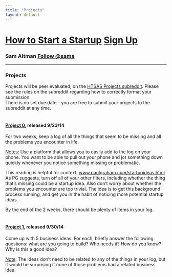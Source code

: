 ```yaml
---
title: "Projects"
layout: default
---
```


<h1><a href="/">How to Start a Startup</a> <a href="http://eepurl.com/3oe0H" class="btn btn-warning btn-sm"><span class="glyphicon glyphicon-envelope"></span> Sign Up</a></h1>
<h3> Sam Altman <a href="https://twitter.com/sama" class="twitter-follow-button" data-show-count="false" data-show-screen-name="true">Follow @sama</a></h3>
<hr />

<h3> Projects</h3>
Projects will be peer evaluated, on the <a href="reddit.com/r/HTSASprojects/">HTSAS Projects subreddit</a>.
Please see the rules on the subreddit regarding how to correctly format your submission.
<br>
There is no set due date - you are free to submit your projects to the subreddit at any time.
<br><br>
<h4><strong><u>Project 0</u></strong>, released 9/23/14</h4>
For two weeks, keep a log of all the things that seem to be missing and all the problems you encounter in life.

<u>Notes:</u>
Use a platform that allows you to easily add to the log on your phone. You want to be able to pull out your phone and jot something down quickly whenever you notice something missing or problematic.

This reading is helpful for context: <a href="http://www.paulgraham.com/startupideas.html">www.paulgraham.com/startupideas.html</a>
As PG suggests, turn off all of your other filters, including whether the thing that’s missing could be a startup idea. Also don’t worry about whether the problems you encounter are too trivial. The idea is to get this background process running, and get you in the habit of noticing more potential startup ideas.

By the end of the 2 weeks, there should be plenty of items in your log.
<br><br>
<h4><strong><u>Project 1</u></strong>, released 9/30/14</h4>
Come up with 5 business ideas. For each, briefly answer the following questions: what are you going to build? Who needs it? How do you know? Why is this a good idea?

<u>Note</u>:
The ideas don’t need to be related to any of the things in your log, but it would be surprising if none of those problems had a related business idea.